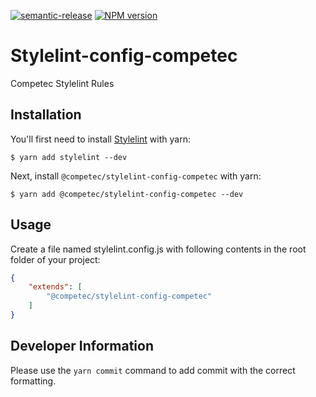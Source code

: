 [![semantic-release](https://img.shields.io/badge/%20%20%F0%9F%93%A6%F0%9F%9A%80-semantic--release-e10079.svg)](https://github.com/semantic-release/semantic-release)
[![NPM version](https://img.shields.io/npm/v/@competec/stylelint-config-competec.svg?style=flat)](https://www.npmjs.com/package/@competec/stylelint-config-competec)


# Stylelint-config-competec

Competec Stylelint Rules

## Installation

You'll first need to install [Stylelint](https://stylelint.io/) with yarn:

```
$ yarn add stylelint --dev
```

Next, install `@competec/stylelint-config-competec` with yarn:

```
$ yarn add @competec/stylelint-config-competec --dev
```

## Usage

Create a file named stylelint.config.js with following contents in the root folder of your project:

```json
{
    "extends": [
        "@competec/stylelint-config-competec"
    ]
}
```

## Developer Information

Please use the `yarn commit` command to add commit with the correct formatting.
